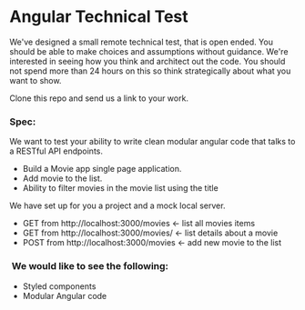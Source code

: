 # Angular Technical Test

We've designed a small remote technical test, that is open ended. You should be able to make choices and assumptions without guidance. We're interested in seeing how you think and architect out the code. You should not spend more than 24 hours on this so think strategically about what you want to show.

Clone this repo and send us a link to your work.

### Spec:

We want to test your ability to write clean modular angular code that talks to a RESTful API endpoints.

- Build a Movie app single page application.
- Add movie to the list.
- Ability to filter movies in the movie list using the title

We have set up for you a project and a mock local server.

- GET from http://localhost:3000/movies ← list all movies items
- GET from http://localhost:3000/movies/<movie-id> ← list details about a movie
- POST from http://localhost:3000/movies ← add new movie to the list

###  We would like to see the following:

- Styled components
- Modular Angular code
